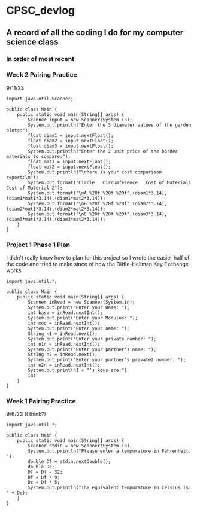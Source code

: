 # CPSC_devlog
## A record of all the coding I do for my computer science class
### In order of most recent

### Week 2 Pairing Practice
9/11/23
```
import java.util.Scanner;

public class Main {
    public static void main(String[] args) {
        Scanner input = new Scanner(System.in);
        System.out.println("Enter the 3 diameter values of the garden plots:");
        float diam1 = input.nextFloat();
        float diam2 = input.nextFloat();
        float diam3 = input.nextFloat();
        System.out.println("Enter the 2 unit price of the border materials to compare:");
        float mat1 = input.nextFloat();
        float mat2 = input.nextFloat();
        System.out.println("\nhere is your cost comparison report:\n");
        System.out.format("Circle   Circumference   Cost of Material1  Cost of Material 2");
        System.out.format("\nA %20f %20f %20f",(diam1*3.14),(diam1*mat1*3.14),(diam1*mat2*3.14));
        System.out.format("\nB %20f %20f %20f",(diam2*3.14),(diam2*mat1*3.14),(diam2*mat2*3.14));
        System.out.format("\nC %20f %20f %20f",(diam3*3.14),(diam3*mat1*3.14),(diam3*mat2*3.14));
    }
}
```

### Project 1 Phase 1 Plan
I didn't really know how to plan for this project so I wrote the easier half of the code and tried to make since of how the Diffie-Hellman Key Exchange works 
```
import java.util.*;

public class Main {
    public static void main(String[] args) {
        Scanner inRead = new Scanner(System.in);
        System.out.print("Enter your Base: ");
        int base = inRead.nextInt();
        System.out.print("Enter your Modulus: ");
        int mod = inRead.nextInt();
        System.out.print("Enter your name: ");
        String n1 = inRead.next();
        System.out.print("Enter your private number: ");
        int n1n = inRead.nextInt();
        System.out.print("Enter your partner's name: ");
        String n2 = inRead.next();
        System.out.print("Enter your partner's private2 number: ");
        int n2n = inRead.nextInt();
        System.out.print(n1 + "'s keys are:")
        int
    }
}
```

### Week 1 Pairing Practice
9/6/23 (I think?)
```
import java.util.*;

public class Main {
	public static void main(String[] args) {
        Scanner stdin = new Scanner(System.in);
        System.out.println("Please enter a tempurature in Fahrenheit: ");
        double Df = stdin.nextDouble();
        double Dc;
        Df = Df - 32;
        Df = Df / 9;
        Dc = Df * 5;
        System.out.println("The equivalent tempurature in Celsius is: " + Dc);
    }
}
```
